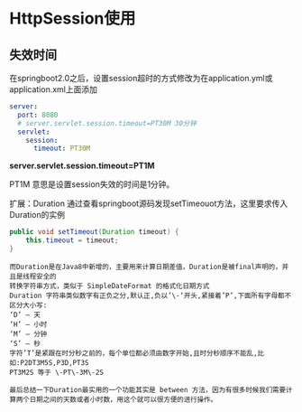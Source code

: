 # HttpSession使用

## 失效时间

在springboot2.0之后，设置session超时的方式修改为在application.yml或application.xml上面添加

```yaml
server:
  port: 8080
  # server.servlet.session.timeout=PT30M 30分钟
  servlet:
    session:
      timeout: PT30M
```

**server.servlet.session.timeout=PT1M**

PT1M 意思是设置session失效的时间是1分钟。

扩展：Duration
通过查看springboot源码发现setTimeouot方法，这里要求传入Duration的实例

```java
public void setTimeout(Duration timeout) {
    this.timeout = timeout;
}
```

```纯文本
而Duration是在Java8中新增的，主要用来计算日期差值，Duration是被final声明的，并且是线程安全的
转换字符串方式，类似于 SimpleDateFormat 的格式化日期方式
Duration 字符串类似数字有正负之分,默认正,负以’\-‘开头,紧接着’P’,下面所有字母都不区分大小写:
‘D’ – 天
‘H’ – 小时
‘M’ – 分钟
‘S’ – 秒
字符’T’是紧跟在时分秒之前的，每个单位都必须由数字开始,且时分秒顺序不能乱,比如:P2DT3M5S,P3D,PT3S
PT3M2S 等于 \-PT\-3M\-2S

最后总结一下Duration最实用的一个功能其实是 between 方法，因为有很多时候我们需要计算两个日期之间的天数或者小时数，用这个就可以很方便的进行操作。
```
